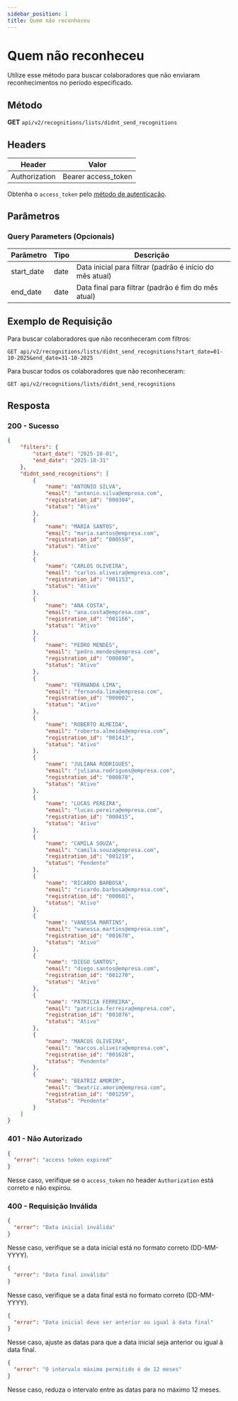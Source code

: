 ```yaml
---
sidebar_position: 1
title: Quem não reconheceu
---
```


# Quem não reconheceu

Utilize esse método para buscar colaboradores que não enviaram reconhecimentos no período especificado.

## Método

**GET**
`api/v2/recognitions/lists/didnt_send_recognitions`

## Headers

| Header        | Valor               |
| ------------- | ------------------- |
| Authorization | Bearer access_token |

Obtenha o `access_token` pelo [método de autenticação](/api/autenticacao).

## Parâmetros

### Query Parameters (Opcionais)

| Parâmetro      | Tipo   | Descrição                                                  |
| -------------- | ------ | ---------------------------------------------------------- |
| start_date     | date   | Data inicial para filtrar (padrão é início do mês atual) |
| end_date       | date   | Data final para filtrar (padrão é fim do mês atual) |

## Exemplo de Requisição

Para buscar colaboradores que não reconheceram com filtros:

```
GET api/v2/recognitions/lists/didnt_send_recognitions?start_date=01-10-2025&end_date=31-10-2025
```

Para buscar todos os colaboradores que não reconheceram:

```
GET api/v2/recognitions/lists/didnt_send_recognitions
```

## Resposta

### 200 - Sucesso

```json
{
    "filters": {
        "start_date": "2025-10-01",
        "end_date": "2025-10-31"
    },
    "didnt_send_recognitions": [
        {
            "name": "ANTONIO SILVA",
            "email": "antonio.silva@empresa.com",
            "registration_id": "000304",
            "status": "Ativo"
        },
        {
            "name": "MARIA SANTOS",
            "email": "maria.santos@empresa.com",
            "registration_id": "000559",
            "status": "Ativo"
        },
        {
            "name": "CARLOS OLIVEIRA",
            "email": "carlos.oliveira@empresa.com",
            "registration_id": "001153",
            "status": "Ativo"
        },
        {
            "name": "ANA COSTA",
            "email": "ana.costa@empresa.com",
            "registration_id": "001166",
            "status": "Ativo"
        },
        {
            "name": "PEDRO MENDES",
            "email": "pedro.mendes@empresa.com",
            "registration_id": "000890",
            "status": "Ativo"
        },
        {
            "name": "FERNANDA LIMA",
            "email": "fernanda.lima@empresa.com",
            "registration_id": "000002",
            "status": "Ativo"
        },
        {
            "name": "ROBERTO ALMEIDA",
            "email": "roberto.almeida@empresa.com",
            "registration_id": "001413",
            "status": "Ativo"
        },
        {
            "name": "JULIANA RODRIGUES",
            "email": "juliana.rodrigues@empresa.com",
            "registration_id": "000878",
            "status": "Ativo"
        },
        {
            "name": "LUCAS PEREIRA",
            "email": "lucas.pereira@empresa.com",
            "registration_id": "000415",
            "status": "Ativo"
        },
        {
            "name": "CAMILA SOUZA",
            "email": "camila.souza@empresa.com",
            "registration_id": "001219",
            "status": "Pendente"
        },
        {
            "name": "RICARDO BARBOSA",
            "email": "ricardo.barbosa@empresa.com",
            "registration_id": "000601",
            "status": "Ativo"
        },
        {
            "name": "VANESSA MARTINS",
            "email": "vanessa.martins@empresa.com",
            "registration_id": "001670",
            "status": "Ativo"
        },
        {
            "name": "DIEGO SANTOS",
            "email": "diego.santos@empresa.com",
            "registration_id": "001270",
            "status": "Ativo"
        },
        {
            "name": "PATRICIA FERREIRA",
            "email": "patricia.ferreira@empresa.com",
            "registration_id": "001076",
            "status": "Ativo"
        },
        {
            "name": "MARCOS OLIVEIRA",
            "email": "marcos.oliveira@empresa.com",
            "registration_id": "001628",
            "status": "Pendente"
        },
        {
            "name": "BEATRIZ AMORIM",
            "email": "beatriz.amorim@empresa.com",
            "registration_id": "001259",
            "status": "Pendente"
        }
    ]
}
```

### 401 - Não Autorizado

```json
{
  "error": "access token expired"
}
```

Nesse caso, verifique se o `access_token` no header `Authorization` está correto e não expirou.

### 400 - Requisição Inválida

```json
{
  "error": "Data inicial inválida"
}
```

Nesse caso, verifique se a data inicial está no formato correto (DD-MM-YYYY).

```json
{
  "error": "Data final inválida"
}
```

Nesse caso, verifique se a data final está no formato correto (DD-MM-YYYY).

```json
{
  "error": "Data inicial deve ser anterior ou igual à data final"
}
```

Nesse caso, ajuste as datas para que a data inicial seja anterior ou igual à data final.

```json
{
  "error": "O intervalo máximo permitido é de 12 meses"
}
```

Nesse caso, reduza o intervalo entre as datas para no máximo 12 meses.
